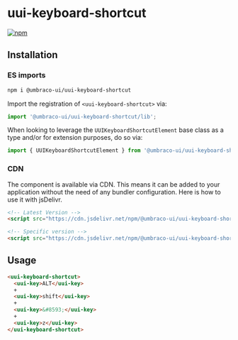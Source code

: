 # uui-keyboard-shortcut

[![npm](https://img.shields.io/npm/v/@umbraco-ui/uui-keyboard-shortcut?logoColor=%231B264F)](https://www.npmjs.com/package/@umbraco-ui/uui-keyboard-shortcut)

## Installation

### ES imports

```zsh
npm i @umbraco-ui/uui-keyboard-shortcut
```

Import the registration of `<uui-keyboard-shortcut>` via:

```javascript
import '@umbraco-ui/uui-keyboard-shortcut/lib';
```

When looking to leverage the `UUIKeyboardShortcutElement` base class as a type and/or for extension purposes, do so via:

```javascript
import { UUIKeyboardShortcutElement } from '@umbraco-ui/uui-keyboard-shortcut/lib/uui-keyboard-shortcut.element';
```

### CDN

The component is available via CDN. This means it can be added to your application without the need of any bundler configuration. Here is how to use it with jsDelivr.

```html
<!-- Latest Version -->
<script src="https://cdn.jsdelivr.net/npm/@umbraco-ui/uui-keyboard-shortcut@latest/dist/uui-keyboard-shortcut.min.js"></script>

<!-- Specific version -->
<script src="https://cdn.jsdelivr.net/npm/@umbraco-ui/uui-keyboard-shortcut@X.X.X/dist/uui-keyboard-shortcut.min.js"></script>
```

## Usage

```html
<uui-keyboard-shortcut>
  <uui-key>ALT</uui-key>
  +
  <uui-key>shift</uui-key>
  +
  <uui-key>&#8593;</uui-key>
  +
  <uui-key>z</uui-key>
</uui-keyboard-shortcut>
```
